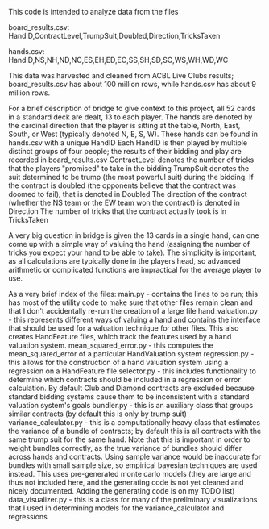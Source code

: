 This code is intended to analyze data from the files

board_results.csv:
HandID,ContractLevel,TrumpSuit,Doubled,Direction,TricksTaken

hands.csv:
HandID,NS,NH,ND,NC,ES,EH,ED,EC,SS,SH,SD,SC,WS,WH,WD,WC

This data was harvested and cleaned from ACBL Live Clubs results; board_results.csv has about 100 million rows, while hands.csv has about 9 million rows.

For a brief description of bridge to give context to this project, all 52 cards in a standard deck are dealt, 13 to each player. The hands are denoted by the cardinal direction that the player is sitting at the table, North, East, South, or West (typically denoted N, E, S, W). These hands can be found in hands.csv with a unique HandID
Each HandID is then played by multiple distinct groups of four people; the results of their bidding and play are recorded in board_results.csv
ContractLevel denotes the number of tricks that the players "promised" to take in the bidding
TrumpSuit denotes the suit determined to be trump (the most powerful suit) during the bidding.
If the contract is doubled (the opponents believe that the contract was doomed to fail), that is denoted in Doubled
The direction of the contract (whether the NS team or the EW team won the contract) is denoted in Direction
The number of tricks that the contract actually took is in TricksTaken

A very big question in bridge is given the 13 cards in a single hand, can one come up with a simple way of valuing the hand (assigning the number of tricks you expect your hand to be able to take). The simplicity is important, as all calculations are typically done in the players head, so advanced arithmetic or 
complicated functions are impractical for the average player to use.

As a very brief index of the files:
main.py - contains the lines to be run; this has most of the utility code to make sure that other files remain clean and that I don't accidentally re-run the creation of a large file
hand_valuation.py - this represents different ways of valuing a hand and contains the interface that should be used for a valuation technique for other files. This also creates HandFeature files, which track the features used by a hand valuation system.
mean_squared_error.py - this computes the mean_squared_error of a particular HandValuation system
regression.py - this allows for the construction of a hand valuation system using a regression on a HandFeature file
selector.py - this includes functionality to determine which contracts should be included in a regression or error calculation. By default Club and Diamond contracts are excluded because standard bidding systems cause them to be inconsistent with a standard valuation system's goals
bundler.py - this is an auxiliary class that groups similar contracts (by default this is only by trump suit)
variance_calculator.py - this is a computationally heavy class that estimates the variance of a bundle of contracts; by default this is all contracts with the same trump suit for the same hand. Note that this is important in order to weight bundles correctly, as the true variance of bundles should differ across hands and contracts. Using sample variance would be inaccurate for bundles with small sample size, so empirical bayesian techniques are used instead. This uses pre-generated monte carlo models (they are large and thus not included here, and the generating code is not yet cleaned and nicely documented. Adding the generating code is on my TODO list)
data_visualizer.py - this is a class for many of the preliminary visualizations that I used in determining models for the variance_calculator and regressions
